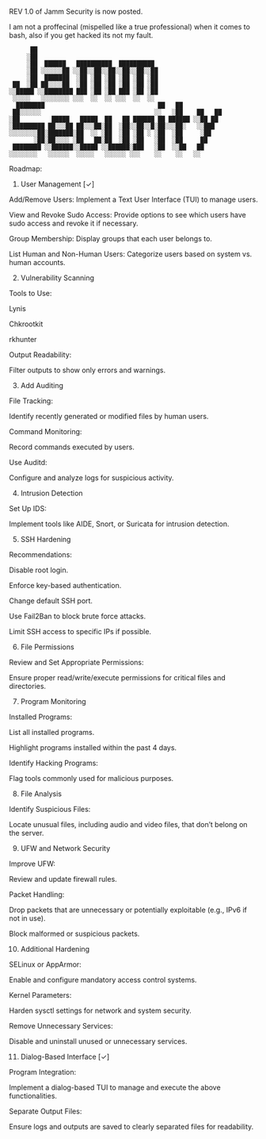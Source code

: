 REV 1.0 of Jamm Security is now posted.

I am not a proffecinal (mispelled like a true professional) when it comes to bash, also if you get hacked its not my fault. 

```
      ██                                  
     ░██                                  
     ░██  ██████   ██████████  ██████████ 
     ░██ ░░░░░░██ ░░██░░██░░██░░██░░██░░██
     ░██  ███████  ░██ ░██ ░██ ░██ ░██ ░██
 ██  ░██ ██░░░░██  ░██ ░██ ░██ ░██ ░██ ░██
░░█████ ░░████████ ███ ░██ ░██ ███ ░██ ░██
 ░░░░░   ░░░░░░░░ ░░░  ░░  ░░ ░░░  ░░  ░░ 
  ████████                                ██   ██           
 ██░░░░░░                                ░░   ░██    ██   ██
░██         █████   █████  ██   ██ ██████ ██ ██████ ░░██ ██ 
░█████████ ██░░░██ ██░░░██░██  ░██░░██░░█░██░░░██░   ░░███  
░░░░░░░░██░███████░██  ░░ ░██  ░██ ░██ ░ ░██  ░██     ░██   
       ░██░██░░░░ ░██   ██░██  ░██ ░██   ░██  ░██     ██    
 ████████ ░░██████░░█████ ░░██████░███   ░██  ░░██   ██     
░░░░░░░░   ░░░░░░  ░░░░░   ░░░░░░ ░░░    ░░    ░░   ░░      
```

Roadmap:

1. User Management [✓]

Add/Remove Users: Implement a Text User Interface (TUI) to manage users.

View and Revoke Sudo Access: Provide options to see which users have sudo access and revoke it if necessary.

Group Membership: Display groups that each user belongs to.

List Human and Non-Human Users: Categorize users based on system vs. human accounts.

2. Vulnerability Scanning

Tools to Use:

Lynis

Chkrootkit

rkhunter

Output Readability:

Filter outputs to show only errors and warnings.

3. Add Auditing

File Tracking:

Identify recently generated or modified files by human users.

Command Monitoring:

Record commands executed by users.

Use Auditd:

Configure and analyze logs for suspicious activity.

4. Intrusion Detection

Set Up IDS:

Implement tools like AIDE, Snort, or Suricata for intrusion detection.

5. SSH Hardening

Recommendations:

Disable root login.

Enforce key-based authentication.

Change default SSH port.

Use Fail2Ban to block brute force attacks.

Limit SSH access to specific IPs if possible.

6. File Permissions

Review and Set Appropriate Permissions:

Ensure proper read/write/execute permissions for critical files and directories.

7. Program Monitoring

Installed Programs:

List all installed programs.

Highlight programs installed within the past 4 days.

Identify Hacking Programs:

Flag tools commonly used for malicious purposes.

8. File Analysis

Identify Suspicious Files:

Locate unusual files, including audio and video files, that don’t belong on the server.

9. UFW and Network Security

Improve UFW:

Review and update firewall rules.

Packet Handling:

Drop packets that are unnecessary or potentially exploitable (e.g., IPv6 if not in use).

Block malformed or suspicious packets.

10. Additional Hardening

SELinux or AppArmor:

Enable and configure mandatory access control systems.

Kernel Parameters:

Harden sysctl settings for network and system security.

Remove Unnecessary Services:

Disable and uninstall unused or unnecessary services.

11. Dialog-Based Interface [✓]

Program Integration:

Implement a dialog-based TUI to manage and execute the above functionalities.

Separate Output Files:

Ensure logs and outputs are saved to clearly separated files for readability.

